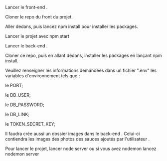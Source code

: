 Lancer le front-end .

Cloner le repo du front du projet.

Aller dedans, puis lancez npm install pour installer les packages.

Lancer le projet avec npm start

Lancer le back-end .

Cloner ce repo, puis en allant dedans, installer les packages en lançant npm install.

Veuillez renseigner les informations demandées dans un fichier ".env" les variables d'environnement tels que :

le PORT;

le DB_USER;

le DB_PASSWORD;

le DB_LINK;

le TOKEN_SECRET_KEY;

Il faudra crée aussi un dossier images dans le back-end . Celui-ci contiendra les images des photos des sauces ajoutés par l'utilisateur .

Pour lancer le projet, lancer node server ou si vous avez nodemon lancez nodemon server
